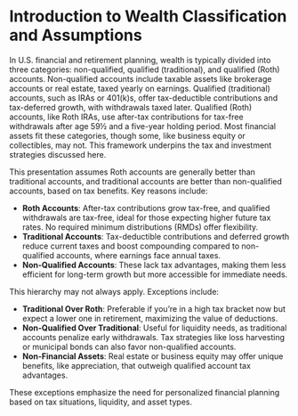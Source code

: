 # Introduction to Wealth Classification and Assumptions

In U.S. financial and retirement planning, wealth is typically divided into three categories: non-qualified, qualified (traditional), and qualified (Roth) accounts. Non-qualified accounts include taxable assets like brokerage accounts or real estate, taxed yearly on earnings. Qualified (traditional) accounts, such as IRAs or 401(k)s, offer tax-deductible contributions and tax-deferred growth, with withdrawals taxed later. Qualified (Roth) accounts, like Roth IRAs, use after-tax contributions for tax-free withdrawals after age 59½ and a five-year holding period. Most financial assets fit these categories, though some, like business equity or collectibles, may not. This framework underpins the tax and investment strategies discussed here.

This presentation assumes Roth accounts are generally better than traditional accounts, and traditional accounts are better than non-qualified accounts, based on tax benefits. Key reasons include:

- **Roth Accounts**: After-tax contributions grow tax-free, and qualified withdrawals are tax-free, ideal for those expecting higher future tax rates. No required minimum distributions (RMDs) offer flexibility.
- **Traditional Accounts**: Tax-deductible contributions and deferred growth reduce current taxes and boost compounding compared to non-qualified accounts, where earnings face annual taxes.
- **Non-Qualified Accounts**: These lack tax advantages, making them less efficient for long-term growth but more accessible for immediate needs.

This hierarchy may not always apply. Exceptions include:

- **Traditional Over Roth**: Preferable if you’re in a high tax bracket now but expect a lower one in retirement, maximizing the value of deductions.
- **Non-Qualified Over Traditional**: Useful for liquidity needs, as traditional accounts penalize early withdrawals. Tax strategies like loss harvesting or municipal bonds can also favor non-qualified accounts.
- **Non-Financial Assets**: Real estate or business equity may offer unique benefits, like appreciation, that outweigh qualified account tax advantages.

These exceptions emphasize the need for personalized financial planning based on tax situations, liquidity, and asset types.

